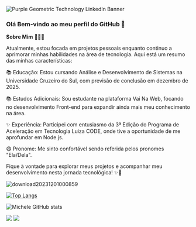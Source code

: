  ![Purple Geometric Technology LinkedIn Banner](https://github.com/micoliveira/micoliveira/assets/87742551/f37abcbe-e154-43b8-960e-750751001156)


### Olá Bem-vindo ao meu perfil do GitHub 👋



**Sobre Mim** 👩🏻‍💻

Atualmente, estou focada em projetos pessoais enquanto continuo a aprimorar minhas habilidades na área de tecnologia. Aqui está um resumo das minhas características:

📚 Educação: Estou cursando Análise e Desenvolvimento de Sistemas na Universidade Cruzeiro do Sul, com previsão de conclusão em dezembro de 2025.

📚 Estudos Adicionais: Sou estudante na plataforma Vai Na Web, focando no desenvolvimento Front-end para expandir ainda mais meu conhecimento na área.

✨ Experiência: Participei com entusiasmo da 3ª Edição do Programa de Aceleração em Tecnologia Luiza CODE, onde tive a oportunidade de me aprofundar em Node.js.

😄 Pronome: Me sinto confortável sendo referida pelos pronomes "Ela/Dela".

Fique à vontade para explorar meus projetos e acompanhar meu desenvolvimento nesta jornada tecnológica! ✨🚀




![download20231201000859](https://github.com/micoliveira/micoliveira/assets/87742551/55c55de0-0c77-4093-9733-c5c13f9d8722)


<div style="width: 200px;">
<a href="https://github.com/micoliveira/github-readme-stats">
  <img src="https://github-readme-stats.vercel.app/api/top-langs/?username=micoliveira&langs_count=8" alt="Top Langs" />
</a>
</div>

![Michele GitHub stats](https://github-readme-stats.vercel.app/api?username=micoliveira&show_icons=true&theme=dracula)


<a href = "mailto:mariamichelep@gmail.com"><img src="https://img.shields.io/badge/-Gmail-%23333?style=for-the-badge&logo=gmail&logoColor=white" target="_blank"></a>
  <a href="https://www.linkedin.com/in/michele-oliveira-969218122/" target="_blank"><img src="https://img.shields.io/badge/-LinkedIn-%230077B5?style=for-the-badge&logo=linkedin&logoColor=white" target="_blank"></a> 
  
 

 
